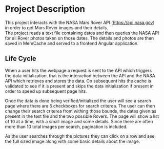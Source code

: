 ﻿# Project Description
This project interacts with the NASA Mars Rover API (https://api.nasa.gov) in order to get Mars Rover images and their details.  
The project reads a text file containing dates and then queries the NASA API for all Rover photos taken on those dates.  The details and photos 
are then saved in MemCache and served to a frontend Angular application.

## Life Cycle
When a user hits the webpage a request is sent to the API which triggers the data initialization, that is the interaction between the API and the NASA API 
which retrieves and stores the data.  On subsequent hits the cache is validated to see if it is present and skips the data initialization if present in order to speed 
up subsequent page hits.  

Once the data is done being verified/initialized the user will see a search page where there are 5 checkboxes for search criterea.  The user can then change their 
search criterea from withing those bounds, the dates given as present in the text file and the two possible Rovers.  The page will show a list of 10 at a time, with a small image and some details. 
Since there are often more than 10 total images per search, pagination is included.

As the user searches through the pictures they can click on a row and see the full sized image along with some basic details about the image.